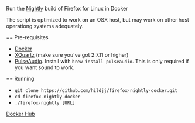 Run the [Nightly](https://www.mozilla.org/en-US/firefox/channel/desktop/) build of Firefox for Linux in Docker

The script is optimized to work on an OSX host, but may work on other host operationg systems adequately.

== Pre-requisites

* [Docker](https://docs.docker.com/docker-for-mac/install/)
* [XQuartz](https://www.xquartz.org/) (make sure you've got 2.7.11 or higher)
* [PulseAudio](https://www.freedesktop.org/wiki/Software/PulseAudio/).  Install with `brew install pulseaudio`.  This is only required if you want sound to work.

== Running

* `git clone https://github.com/hildjj/firefox-nightly-docker.git`
* `cd firefox-nightly-docker`
* `./firefox-nightly [URL]`

[Docker Hub](https://hub.docker.com/r/hildjj/firefox-nightly/)